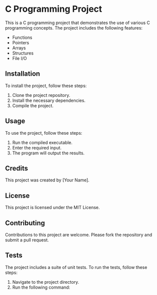 # C Programming Project

This is a C programming project that demonstrates the use of various C programming concepts. The project includes the following features:

* Functions
* Pointers
* Arrays
* Structures
* File I/O

## Installation

To install the project, follow these steps:

1. Clone the project repository.
2. Install the necessary dependencies.
3. Compile the project.

## Usage

To use the project, follow these steps:

1. Run the compiled executable.
2. Enter the required input.
3. The program will output the results.

## Credits

This project was created by [Your Name].

## License

This project is licensed under the MIT License.

## Contributing

Contributions to this project are welcome. Please fork the repository and submit a pull request.

## Tests

The project includes a suite of unit tests. To run the tests, follow these steps:

1. Navigate to the project directory.
2. Run the following command:
